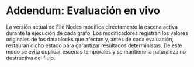 # Addendum: Evaluación en vivo

La versión actual de File Nodes modifica directamente la escena activa durante la ejecución de cada grafo. Los modificadores registran los valores originales de los datablocks que afectan y, antes de cada evaluación, restauran dicho estado para garantizar resultados deterministas. De este modo se evita duplicar escenas temporales y se mantiene la naturaleza no destructiva del flujo.
